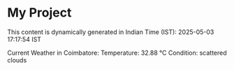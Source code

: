 # My Project

This content is dynamically generated in Indian Time (IST): 2025-05-03 17:17:54 IST


Current Weather in Coimbatore:
Temperature: 32.88 °C
Condition: scattered clouds
